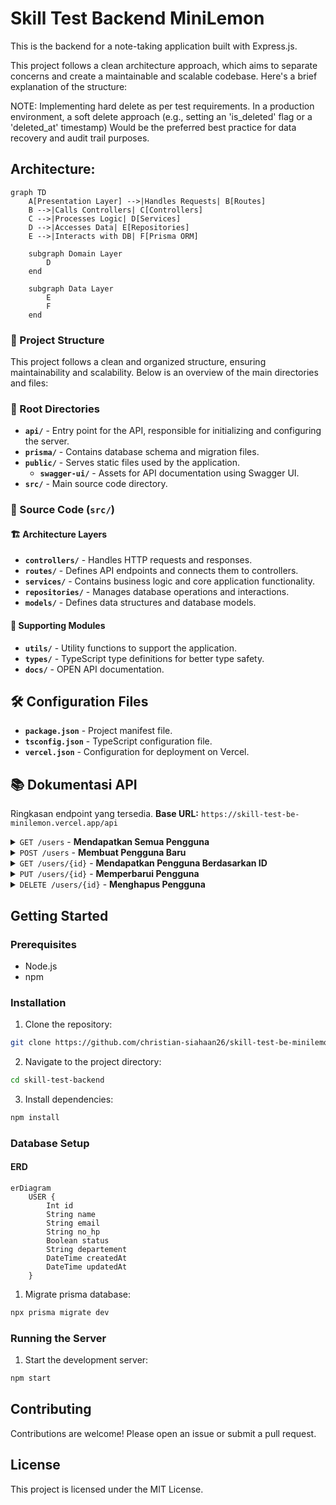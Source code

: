 # Skill Test Backend MiniLemon

This is the backend for a note-taking application built with Express.js.

This project follows a clean architecture approach, which aims to separate concerns and create a maintainable and scalable codebase. Here's a brief explanation of the structure:

NOTE: Implementing hard delete as per test requirements.
In a production environment, a soft delete approach (e.g., setting an 'is_deleted' flag or a 'deleted_at' timestamp)
Would be the preferred best practice for data recovery and audit trail purposes.

## Architecture:
```mermaid
graph TD
    A[Presentation Layer] -->|Handles Requests| B[Routes]
    B -->|Calls Controllers| C[Controllers]
    C -->|Processes Logic| D[Services]
    D -->|Accesses Data| E[Repositories]
    E -->|Interacts with DB| F[Prisma ORM]

    subgraph Domain Layer
        D
    end

    subgraph Data Layer
        E
        F
    end
```

### 📁 Project Structure  

This project follows a clean and organized structure, ensuring maintainability and scalability. Below is an overview of the main directories and files:  

### 📂 Root Directories  
- **`api/`** - Entry point for the API, responsible for initializing and configuring the server.  
- **`prisma/`** - Contains database schema and migration files.  
- **`public/`** - Serves static files used by the application.  
  - **`swagger-ui/`** - Assets for API documentation using Swagger UI.  
- **`src/`** - Main source code directory.  

### 📂 Source Code (`src/`)  
#### 🏗️ Architecture Layers  
- **`controllers/`** - Handles HTTP requests and responses.  
- **`routes/`** - Defines API endpoints and connects them to controllers.  
- **`services/`** - Contains business logic and core application functionality.  
- **`repositories/`** - Manages database operations and interactions.  
- **`models/`** - Defines data structures and database models.  

#### 🔧 Supporting Modules   
- **`utils/`** - Utility functions to support the application.  
- **`types/`** - TypeScript type definitions for better type safety.  
- **`docs/`** - OPEN API documentation.

## 🛠️ Configuration Files  
- **`package.json`** - Project manifest file.
- **`tsconfig.json`** - TypeScript configuration file.  
- **`vercel.json`** - Configuration for deployment on Vercel.  

## 📚 Dokumentasi API
Ringkasan endpoint yang tersedia.
**Base URL:** `https://skill-test-be-minilemon.vercel.app/api`

<details>
<summary><code>GET /users</code> - <strong>Mendapatkan Semua Pengguna</strong></summary>

-   **Deskripsi:** Mengambil daftar semua pengguna yang ada di sistem.
-   **Headers:** `Authorization: Bearer <TOKEN>` (Wajib)

-   **Contoh Respons Sukses (`200 OK`)**
    ```json
    {
      "success": true,
      "message": "Users retrieved successfully",
      "data": [
        {
          "id": 1,
          "name": "John Doe",
          "email": "john.doe@example.com",
          "no_hp": "081234567890",
          "status": true,
          "departement": "Technology",
          "createdAt": "2025-07-08T10:00:00.000Z"
        }
      ],
      "meta": {
        "total": 1,
        "page": 1,
        "lastPage": 1,
        "hasNextPage": false,
        "hasPrevPage": false
      }
    }
    ```
-   **Contoh Respons Error (`400`/`500`)**
    ```json
    {
      "success": false,
      "message": "Error message description."
    }
    ```
</details>

<details>
<summary><code>POST /users</code> - <strong>Membuat Pengguna Baru</strong></summary>

-   **Deskripsi:** Mendaftarkan seorang pengguna baru ke dalam sistem.

-   **Request Body (`application/json`)**
    ```json
    {
      "name": "Jane Doe",
      "email": "jane.doe@example.com",
      "no_hp": "081234567891",
      "status": true,
      "departement": "Marketing"
    }
    ```
-   **Contoh Respons Sukses (`201 Created`)**
    ```json
    {
      "success": true,
      "message": "User created successfully",
      "data": {
        "id": 2,
        "name": "Jane Doe",
        "email": "jane.doe@example.com",
        "no_hp": "081234567891",
        "status": true,
        "departement": "Marketing",
        "createdAt": "2025-07-08T10:05:00.000Z"
      }
    }
    ```
-   **Contoh Respons Error (`400`/`500`)**
    ```json
    {
      "success": false,
      "message": "Error message description."
    }
    ```
</details>

<details>
<summary><code>GET /users/{id}</code> - <strong>Mendapatkan Pengguna Berdasarkan ID</strong></summary>

-   **Deskripsi:** Mengambil detail satu pengguna spesifik.
-   **Headers:** `Authorization: Bearer <TOKEN>` (Wajib)
-   **Path Parameter:** `id` (integer) - ID unik pengguna.

-   **Contoh Respons Sukses (`200 OK`)**
    ```json
    {
      "success": true,
      "message": "User retrieved successfully",
      "data": {
        "id": 1,
        "name": "John Doe",
        "email": "john.doe@example.com",
        "no_hp": "081234567890",
        "status": true,
        "departement": "Technology",
        "createdAt": "2025-07-08T10:00:00.000Z"
      }
    }
    ```
-   **Contoh Respons Error (`400`/`500`)**
    ```json
    {
      "success": false,
      "message": "Error message description."
    }
    ```
</details>

<details>
<summary><code>PUT /users/{id}</code> - <strong>Memperbarui Pengguna</strong></summary>

-   **Deskripsi:** Memperbarui data seorang pengguna spesifik.
-   **Headers:** `Authorization: Bearer <TOKEN>` (Wajib)
-   **Path Parameter:** `id` (integer) - ID unik pengguna.

-   **Request Body (`application/json`)**
    ```json
    {
      "name": "John Doe Updated",
      "status": false
    }
    ```
-   **Contoh Respons Sukses (`200 OK`)**
    ```json
    {
      "success": true,
      "message": "Success update user",
      "data": {
        "id": 1,
        "name": "John Doe Updated",
        "email": "john.doe@example.com",
        "no_hp": "081234567890",
        "status": false,
        "departement": "Technology",
        "createdAt": "2025-07-08T10:00:00.000Z"
      }
    }
    ```
-   **Contoh Respons Error (`400`/`500`)**
    ```json
    {
      "success": false,
      "message": "Error message description."
    }
    ```
</details>

<details>
<summary><code>DELETE /users/{id}</code> - <strong>Menghapus Pengguna</strong></summary>

-   **Deskripsi:** Menghapus pengguna spesifik dari sistem.
-   **Headers:** `Authorization: Bearer <TOKEN>` (Wajib)
-   **Path Parameter:** `id` (integer) - ID unik pengguna.

-   **Contoh Respons Sukses (`204 No Content`)**
    -   Body respons kosong.
-   **Contoh Respons Error (`400`/`500`)**
    ```json
    {
      "success": false,
      "message": "Error message description."
    }
    ```
</details>

## Getting Started

### Prerequisites

- Node.js
- npm

### Installation

1. Clone the repository:

```sh
git clone https://github.com/christian-siahaan26/skill-test-be-minilemon
```

2. Navigate to the project directory:

```sh
cd skill-test-backend
```

3. Install dependencies:

```sh
npm install
```

### Database Setup

#### ERD

```mermaid
erDiagram
    USER {
        Int id
        String name
        String email
        String no_hp
        Boolean status
        String departement
        DateTime createdAt
        DateTime updatedAt
    }
```

1. Migrate prisma database:

```sh
npx prisma migrate dev
```

### Running the Server

1. Start the development server:

```sh
npm start
```

## Contributing

Contributions are welcome! Please open an issue or submit a pull request.

## License

This project is licensed under the MIT License.
